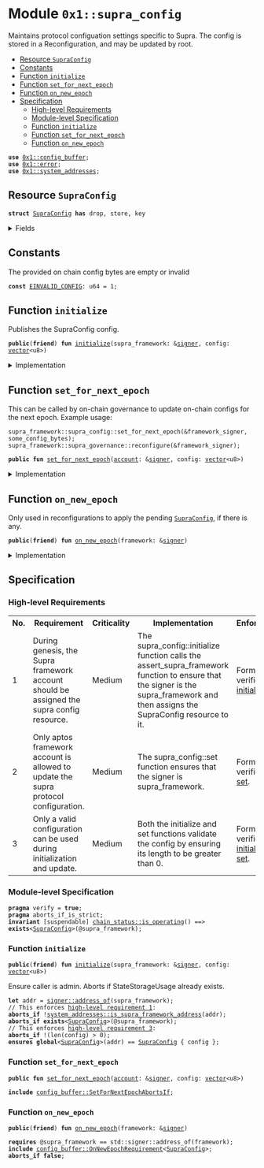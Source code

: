 
<a id="0x1_supra_config"></a>

# Module `0x1::supra_config`

Maintains protocol configuation settings specific to Supra. The config is stored in a
Reconfiguration, and may be updated by root.


-  [Resource `SupraConfig`](#0x1_supra_config_SupraConfig)
-  [Constants](#@Constants_0)
-  [Function `initialize`](#0x1_supra_config_initialize)
-  [Function `set_for_next_epoch`](#0x1_supra_config_set_for_next_epoch)
-  [Function `on_new_epoch`](#0x1_supra_config_on_new_epoch)
-  [Specification](#@Specification_1)
    -  [High-level Requirements](#high-level-req)
    -  [Module-level Specification](#module-level-spec)
    -  [Function `initialize`](#@Specification_1_initialize)
    -  [Function `set_for_next_epoch`](#@Specification_1_set_for_next_epoch)
    -  [Function `on_new_epoch`](#@Specification_1_on_new_epoch)


<pre><code><b>use</b> <a href="config_buffer.md#0x1_config_buffer">0x1::config_buffer</a>;
<b>use</b> <a href="../../aptos-stdlib/../move-stdlib/doc/error.md#0x1_error">0x1::error</a>;
<b>use</b> <a href="system_addresses.md#0x1_system_addresses">0x1::system_addresses</a>;
</code></pre>



<a id="0x1_supra_config_SupraConfig"></a>

## Resource `SupraConfig`



<pre><code><b>struct</b> <a href="supra_config.md#0x1_supra_config_SupraConfig">SupraConfig</a> <b>has</b> drop, store, key
</code></pre>



<details>
<summary>Fields</summary>


<dl>
<dt>
<code>config: <a href="../../aptos-stdlib/../move-stdlib/doc/vector.md#0x1_vector">vector</a>&lt;u8&gt;</code>
</dt>
<dd>

</dd>
</dl>


</details>

<a id="@Constants_0"></a>

## Constants


<a id="0x1_supra_config_EINVALID_CONFIG"></a>

The provided on chain config bytes are empty or invalid


<pre><code><b>const</b> <a href="supra_config.md#0x1_supra_config_EINVALID_CONFIG">EINVALID_CONFIG</a>: u64 = 1;
</code></pre>



<a id="0x1_supra_config_initialize"></a>

## Function `initialize`

Publishes the SupraConfig config.


<pre><code><b>public</b>(<b>friend</b>) <b>fun</b> <a href="supra_config.md#0x1_supra_config_initialize">initialize</a>(supra_framework: &<a href="../../aptos-stdlib/../move-stdlib/doc/signer.md#0x1_signer">signer</a>, config: <a href="../../aptos-stdlib/../move-stdlib/doc/vector.md#0x1_vector">vector</a>&lt;u8&gt;)
</code></pre>



<details>
<summary>Implementation</summary>


<pre><code><b>public</b>(<b>friend</b>) <b>fun</b> <a href="supra_config.md#0x1_supra_config_initialize">initialize</a>(supra_framework: &<a href="../../aptos-stdlib/../move-stdlib/doc/signer.md#0x1_signer">signer</a>, config: <a href="../../aptos-stdlib/../move-stdlib/doc/vector.md#0x1_vector">vector</a>&lt;u8&gt;) {
    <a href="system_addresses.md#0x1_system_addresses_assert_supra_framework">system_addresses::assert_supra_framework</a>(supra_framework);
    <b>assert</b>!(<a href="../../aptos-stdlib/../move-stdlib/doc/vector.md#0x1_vector_length">vector::length</a>(&config) &gt; 0, <a href="../../aptos-stdlib/../move-stdlib/doc/error.md#0x1_error_invalid_argument">error::invalid_argument</a>(<a href="supra_config.md#0x1_supra_config_EINVALID_CONFIG">EINVALID_CONFIG</a>));
    <b>move_to</b>(supra_framework, <a href="supra_config.md#0x1_supra_config_SupraConfig">SupraConfig</a> { config });
}
</code></pre>



</details>

<a id="0x1_supra_config_set_for_next_epoch"></a>

## Function `set_for_next_epoch`

This can be called by on-chain governance to update on-chain configs for the next epoch.
Example usage:
```
supra_framework::supra_config::set_for_next_epoch(&framework_signer, some_config_bytes);
supra_framework::supra_governance::reconfigure(&framework_signer);
```


<pre><code><b>public</b> <b>fun</b> <a href="supra_config.md#0x1_supra_config_set_for_next_epoch">set_for_next_epoch</a>(<a href="account.md#0x1_account">account</a>: &<a href="../../aptos-stdlib/../move-stdlib/doc/signer.md#0x1_signer">signer</a>, config: <a href="../../aptos-stdlib/../move-stdlib/doc/vector.md#0x1_vector">vector</a>&lt;u8&gt;)
</code></pre>



<details>
<summary>Implementation</summary>


<pre><code><b>public</b> <b>fun</b> <a href="supra_config.md#0x1_supra_config_set_for_next_epoch">set_for_next_epoch</a>(<a href="account.md#0x1_account">account</a>: &<a href="../../aptos-stdlib/../move-stdlib/doc/signer.md#0x1_signer">signer</a>, config: <a href="../../aptos-stdlib/../move-stdlib/doc/vector.md#0x1_vector">vector</a>&lt;u8&gt;) {
    <a href="system_addresses.md#0x1_system_addresses_assert_supra_framework">system_addresses::assert_supra_framework</a>(<a href="account.md#0x1_account">account</a>);
    <b>assert</b>!(<a href="../../aptos-stdlib/../move-stdlib/doc/vector.md#0x1_vector_length">vector::length</a>(&config) &gt; 0, <a href="../../aptos-stdlib/../move-stdlib/doc/error.md#0x1_error_invalid_argument">error::invalid_argument</a>(<a href="supra_config.md#0x1_supra_config_EINVALID_CONFIG">EINVALID_CONFIG</a>));
    std::config_buffer::upsert&lt;<a href="supra_config.md#0x1_supra_config_SupraConfig">SupraConfig</a>&gt;(<a href="supra_config.md#0x1_supra_config_SupraConfig">SupraConfig</a> {config});
}
</code></pre>



</details>

<a id="0x1_supra_config_on_new_epoch"></a>

## Function `on_new_epoch`

Only used in reconfigurations to apply the pending <code><a href="supra_config.md#0x1_supra_config_SupraConfig">SupraConfig</a></code>, if there is any.


<pre><code><b>public</b>(<b>friend</b>) <b>fun</b> <a href="supra_config.md#0x1_supra_config_on_new_epoch">on_new_epoch</a>(framework: &<a href="../../aptos-stdlib/../move-stdlib/doc/signer.md#0x1_signer">signer</a>)
</code></pre>



<details>
<summary>Implementation</summary>


<pre><code><b>public</b>(<b>friend</b>) <b>fun</b> <a href="supra_config.md#0x1_supra_config_on_new_epoch">on_new_epoch</a>(framework: &<a href="../../aptos-stdlib/../move-stdlib/doc/signer.md#0x1_signer">signer</a>) <b>acquires</b> <a href="supra_config.md#0x1_supra_config_SupraConfig">SupraConfig</a> {
    <a href="system_addresses.md#0x1_system_addresses_assert_supra_framework">system_addresses::assert_supra_framework</a>(framework);
    <b>if</b> (<a href="config_buffer.md#0x1_config_buffer_does_exist">config_buffer::does_exist</a>&lt;<a href="supra_config.md#0x1_supra_config_SupraConfig">SupraConfig</a>&gt;()) {
        <b>let</b> new_config = <a href="config_buffer.md#0x1_config_buffer_extract">config_buffer::extract</a>&lt;<a href="supra_config.md#0x1_supra_config_SupraConfig">SupraConfig</a>&gt;();
        <b>if</b> (<b>exists</b>&lt;<a href="supra_config.md#0x1_supra_config_SupraConfig">SupraConfig</a>&gt;(@supra_framework)) {
            *<b>borrow_global_mut</b>&lt;<a href="supra_config.md#0x1_supra_config_SupraConfig">SupraConfig</a>&gt;(@supra_framework) = new_config;
        } <b>else</b> {
            <b>move_to</b>(framework, new_config);
        };
    }
}
</code></pre>



</details>

<a id="@Specification_1"></a>

## Specification




<a id="high-level-req"></a>

### High-level Requirements

<table>
<tr>
<th>No.</th><th>Requirement</th><th>Criticality</th><th>Implementation</th><th>Enforcement</th>
</tr>

<tr>
<td>1</td>
<td>During genesis, the Supra framework account should be assigned the supra config resource.</td>
<td>Medium</td>
<td>The supra_config::initialize function calls the assert_supra_framework function to ensure that the signer is the supra_framework and then assigns the SupraConfig resource to it.</td>
<td>Formally verified via <a href="#high-level-req-1">initialize</a>.</td>
</tr>

<tr>
<td>2</td>
<td>Only aptos framework account is allowed to update the supra protocol configuration.</td>
<td>Medium</td>
<td>The supra_config::set function ensures that the signer is supra_framework.</td>
<td>Formally verified via <a href="#high-level-req-2">set</a>.</td>
</tr>

<tr>
<td>3</td>
<td>Only a valid configuration can be used during initialization and update.</td>
<td>Medium</td>
<td>Both the initialize and set functions validate the config by ensuring its length to be greater than 0.</td>
<td>Formally verified via <a href="#high-level-req-3.1">initialize</a> and <a href="#high-level-req-3.2">set</a>.</td>
</tr>

</table>




<a id="module-level-spec"></a>

### Module-level Specification


<pre><code><b>pragma</b> verify = <b>true</b>;
<b>pragma</b> aborts_if_is_strict;
<b>invariant</b> [suspendable] <a href="chain_status.md#0x1_chain_status_is_operating">chain_status::is_operating</a>() ==&gt; <b>exists</b>&lt;<a href="supra_config.md#0x1_supra_config_SupraConfig">SupraConfig</a>&gt;(@supra_framework);
</code></pre>



<a id="@Specification_1_initialize"></a>

### Function `initialize`


<pre><code><b>public</b>(<b>friend</b>) <b>fun</b> <a href="supra_config.md#0x1_supra_config_initialize">initialize</a>(supra_framework: &<a href="../../aptos-stdlib/../move-stdlib/doc/signer.md#0x1_signer">signer</a>, config: <a href="../../aptos-stdlib/../move-stdlib/doc/vector.md#0x1_vector">vector</a>&lt;u8&gt;)
</code></pre>


Ensure caller is admin.
Aborts if StateStorageUsage already exists.


<pre><code><b>let</b> addr = <a href="../../aptos-stdlib/../move-stdlib/doc/signer.md#0x1_signer_address_of">signer::address_of</a>(supra_framework);
// This enforces <a id="high-level-req-1" href="#high-level-req">high-level requirement 1</a>:
<b>aborts_if</b> !<a href="system_addresses.md#0x1_system_addresses_is_supra_framework_address">system_addresses::is_supra_framework_address</a>(addr);
<b>aborts_if</b> <b>exists</b>&lt;<a href="supra_config.md#0x1_supra_config_SupraConfig">SupraConfig</a>&gt;(@supra_framework);
// This enforces <a id="high-level-req-3.1" href="#high-level-req">high-level requirement 3</a>:
<b>aborts_if</b> !(len(config) &gt; 0);
<b>ensures</b> <b>global</b>&lt;<a href="supra_config.md#0x1_supra_config_SupraConfig">SupraConfig</a>&gt;(addr) == <a href="supra_config.md#0x1_supra_config_SupraConfig">SupraConfig</a> { config };
</code></pre>



<a id="@Specification_1_set_for_next_epoch"></a>

### Function `set_for_next_epoch`


<pre><code><b>public</b> <b>fun</b> <a href="supra_config.md#0x1_supra_config_set_for_next_epoch">set_for_next_epoch</a>(<a href="account.md#0x1_account">account</a>: &<a href="../../aptos-stdlib/../move-stdlib/doc/signer.md#0x1_signer">signer</a>, config: <a href="../../aptos-stdlib/../move-stdlib/doc/vector.md#0x1_vector">vector</a>&lt;u8&gt;)
</code></pre>




<pre><code><b>include</b> <a href="config_buffer.md#0x1_config_buffer_SetForNextEpochAbortsIf">config_buffer::SetForNextEpochAbortsIf</a>;
</code></pre>



<a id="@Specification_1_on_new_epoch"></a>

### Function `on_new_epoch`


<pre><code><b>public</b>(<b>friend</b>) <b>fun</b> <a href="supra_config.md#0x1_supra_config_on_new_epoch">on_new_epoch</a>(framework: &<a href="../../aptos-stdlib/../move-stdlib/doc/signer.md#0x1_signer">signer</a>)
</code></pre>




<pre><code><b>requires</b> @supra_framework == std::signer::address_of(framework);
<b>include</b> <a href="config_buffer.md#0x1_config_buffer_OnNewEpochRequirement">config_buffer::OnNewEpochRequirement</a>&lt;<a href="supra_config.md#0x1_supra_config_SupraConfig">SupraConfig</a>&gt;;
<b>aborts_if</b> <b>false</b>;
</code></pre>


[move-book]: https://aptos.dev/move/book/SUMMARY
